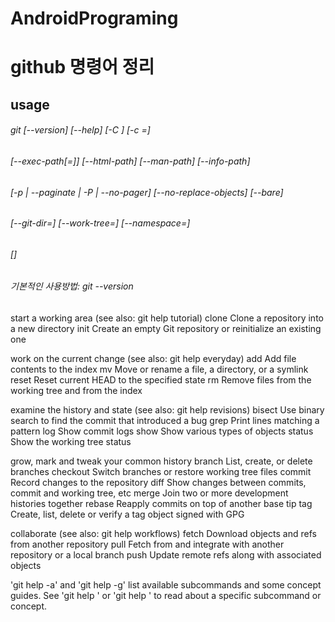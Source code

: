 # AndroidPrograming

github 명령어 정리
=================

usage 
-----
   ###### git [--version] [--help] [-C <path>] [-c <name>=<value>]
   ###### [--exec-path[=<path>]] [--html-path] [--man-path] [--info-path]
   ###### [-p | --paginate | -P | --no-pager] [--no-replace-objects] [--bare]
   ###### [--git-dir=<path>] [--work-tree=<path>] [--namespace=<name>]
   ###### <command> [<args>]
   ###### 기본적인 사용방법: git --version

start a working area (see also: git help tutorial)
   clone      Clone a repository into a new directory
   init       Create an empty Git repository or reinitialize an existing one

work on the current change (see also: git help everyday)
   add        Add file contents to the index
   mv         Move or rename a file, a directory, or a symlink
   reset      Reset current HEAD to the specified state
   rm         Remove files from the working tree and from the index

examine the history and state (see also: git help revisions)
   bisect     Use binary search to find the commit that introduced a bug
   grep       Print lines matching a pattern
   log        Show commit logs
   show       Show various types of objects
   status     Show the working tree status

grow, mark and tweak your common history
   branch     List, create, or delete branches
   checkout   Switch branches or restore working tree files
   commit     Record changes to the repository
   diff       Show changes between commits, commit and working tree, etc
   merge      Join two or more development histories together
   rebase     Reapply commits on top of another base tip
   tag        Create, list, delete or verify a tag object signed with GPG

collaborate (see also: git help workflows)
   fetch      Download objects and refs from another repository
   pull       Fetch from and integrate with another repository or a local branch
   push       Update remote refs along with associated objects

'git help -a' and 'git help -g' list available subcommands and some
concept guides. See 'git help <command>' or 'git help <concept>'
to read about a specific subcommand or concept.
